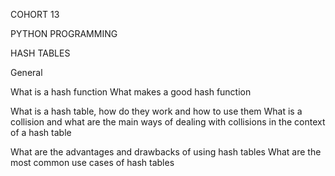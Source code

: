 COHORT 13 

PYTHON PROGRAMMING

HASH TABLES


General

What is a hash function
What makes a good hash function

What is a hash table, how do they work and how to use them
What is a collision and what are the main ways of dealing with collisions in the context of a hash table

What are the advantages and drawbacks of using hash tables
What are the most common use cases of hash tables
